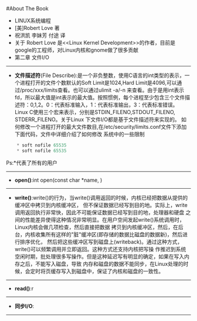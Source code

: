 #About The Book

* LINUX系统编程
* [美]Robert Love 著
* 祝洪凯 李妹芳 付途 译
* 关于 Robert Love 是<\<Linux Kernel        Development\>>的作者，目前是google的工程师，对Linux内核和gnome做了很多贡献
* 第二章 文件I/O

***
* __文件描述符__(File Describe):是一个非负整数，使用C语言的int类型的表示，一个进程打开的文件个数默认的Soft Limit是1024,Hard Limit是4096,可以通过/proc/xxx/limits查看。也可以通过ulimit -a/-n 来查看。由于是用int表示fd，所以最大值是int表示的最大值。按照惯例，每个进程至少包含三个文件描述符：0,1,2。0：代表标准输入，1：代表标准输出，3：代表标准错误。Linux C使用三个宏来表示，分别是STDIN_FILENO,STDOUT_FILENO, STDERR_FILENO。关于Linux 下文件I/O都是基于文件描述符来实现的。
如何修改一个进程打开的最大文件数目,在/etc/security/limits.conf文件下添加下面代码，文件中详细介绍了如何修改
系统中的一些限制
```C
	* soft nofile 65535
	* soft nofile 65535
```
Ps:*代表了所有的用户

***
* __open()__:int open(const char *name, )

***
* __write()__:write()的行为，当write()调用返回的时候，内核已经把数据从提供的缓冲区中拷贝到内核缓冲区，
但不保证数据已经写到目的地。实际上，write调用返回执行非常快，因此不可能保证数据已经写到目的地，处理器和硬盘
之间的性能差异使得这种情况非常明显。在用户空间发起write()系统调用时，Linux内核会做几项检查，然后直接把数据
拷贝到内核缓冲区，然后，在后台，内核收集所有这样的"脏"缓冲区(即存储的数据比磁盘的数据新)，然后进行排序优化，
然后把这些缓冲区写到磁盘上(writeback)。通过这种方式，write()可以频繁调用并立即返回。这种方式还支持内核把写操
作推迟到系统空闲时期，批处理很多写操作。但是这种延迟写有明显的确定，如果在写入内存之后，不能写入磁盘，导致
内存和磁盘的数据不能同步，在Linux处理的时候，会定时将页缓存写入到磁盘中，保证了内核和磁盘的一致性。

*** 
* __read()__:r

***
* __同步I/O__:

***

